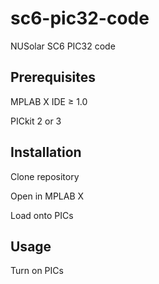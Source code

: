 sc6-pic32-code
==============

NUSolar SC6 PIC32 code

Prerequisites
-------------
MPLAB X IDE ≥ 1.0

PICkit 2 or 3

Installation
------------
Clone repository

Open in MPLAB X

Load onto PICs

Usage
-----
Turn on PICs
